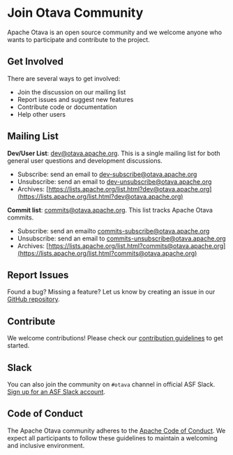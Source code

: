 # Join Otava Community

Apache Otava is an open source community and we welcome anyone who wants to participate and contribute to the project.

## Get Involved

There are several ways to get involved:

- Join the discussion on our mailing list
- Report issues and suggest new features
- Contribute code or documentation
- Help other users

## Mailing List

**Dev/User List**: [dev@otava.apache.org](mailto:dev@otava.apache.org). This is a single mailing list for both general user questions and
development discussions.

* Subscribe: send an email to [dev-subscribe@otava.apache.org](mailto:dev-subscribe@otava.apache.org)
* Unsubscribe: send an email to
[dev-unsubscribe@otava.apache.org](mailto:dev-unsubscribe@otava.apache.org)
* Archives: [https://lists.apache.org/list.html?dev@otava.apache.org](https://lists.apache.org/list.html?dev@otava.apache.org)

**Commit list**: [commits@otava.apache.org](mailto:commits@otava.apache.org). This list tracks Apache Otava commits.

* Subscribe: send an emailto [commits-subscribe@otava.apache.org](mailto:commits-subscribe@otava.apache.org)
* Unsubscribe: send an email to
[commits-unsubscribe@otava.apache.org](mailto:commits-unsubscribe@otava.apache.org)
* Archives: [https://lists.apache.org/list.html?commits@otava.apache.org](https://lists.apache.org/list.html?commits@otava.apache.org)

## Report Issues

Found a bug? Missing a feature? Let us know by creating an issue in our [GitHub repository](https://github.com/apache/otava/issues).

## Contribute

We welcome contributions! Please check our [contribution guidelines](/docs/contribute) to get started.

## Slack

You can also join the community on `#otava` channel in official ASF Slack. [Sign up for an ASF Slack account](https://s.apache.org/slack-invite).

## Code of Conduct

The Apache Otava community adheres to the [Apache Code of Conduct](https://www.apache.org/foundation/policies/conduct.html). We expect all
participants to follow these guidelines to maintain a welcoming and inclusive environment.
